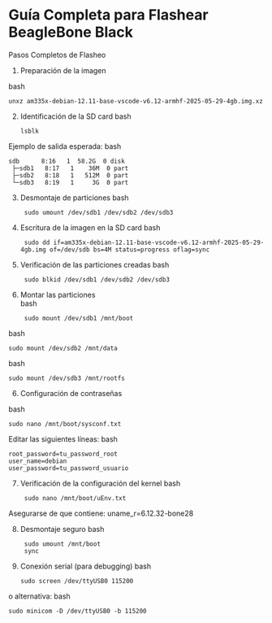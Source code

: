# Guía Completa para Flashear BeagleBone Black
Pasos Completos de Flasheo

1. Preparación de la imagen

bash

    unxz am335x-debian-12.11-base-vscode-v6.12-armhf-2025-05-29-4gb.img.xz

2. Identificación de la SD card
bash

       lsblk
Ejemplo de salida esperada:
bash

    sdb      8:16   1  58.2G  0 disk 
     ├─sdb1   8:17   1    36M  0 part 
     ├─sdb2   8:18   1   512M  0 part 
     └─sdb3   8:19   1     3G  0 part

3. Desmontaje de particiones
bash

        sudo umount /dev/sdb1 /dev/sdb2 /dev/sdb3

4. Escritura de la imagen en la SD card
bash

        sudo dd if=am335x-debian-12.11-base-vscode-v6.12-armhf-2025-05-29-4gb.img of=/dev/sdb bs=4M status=progress oflag=sync

5. Verificación de las particiones creadas
bash

        sudo blkid /dev/sdb1 /dev/sdb2 /dev/sdb3

6. Montar las particiones   
bash

        sudo mount /dev/sdb1 /mnt/boot
bash

    sudo mount /dev/sdb2 /mnt/data
bash

    sudo mount /dev/sdb3 /mnt/rootfs
6. Configuración de contraseñas

   
bash

    sudo nano /mnt/boot/sysconf.txt
   
Editar las siguientes líneas:
bash

    root_password=tu_password_root
    user_name=debian
    user_password=tu_password_usuario

7. Verificación de la configuración del kernel
bash

        sudo nano /mnt/boot/uEnv.txt
   
Asegurarse de que contiene:
uname_r=6.12.32-bone28

8. Desmontaje seguro
bash

        sudo umount /mnt/boot
        sync

9. Conexión serial (para debugging)
bash

       sudo screen /dev/ttyUSB0 115200
o alternativa:
bash

    sudo minicom -D /dev/ttyUSB0 -b 115200


